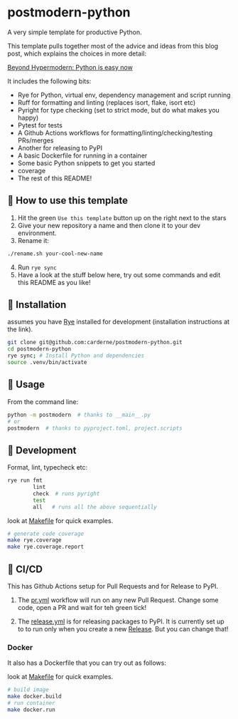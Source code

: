 # postmodern-python
A very simple template for productive Python.

This template pulls together most of the advice and ideas from this blog post, which explains the choices in more detail:

[Beyond Hypermodern: Python is easy now](https://rdrn.me/postmodern-python/)

It includes the following bits:
- Rye for Python, virtual env, dependency management and script running
- Ruff for formatting and linting (replaces isort, flake, isort etc)
- Pyright for type checking (set to strict mode, but do what makes you happy)
- Pytest for tests
- A Github Actions workflows for formatting/linting/checking/testing PRs/merges
- Another for releasing to PyPI
- A basic Dockerfile for running in a container
- Some basic Python snippets to get you started
- coverage
- The rest of this README!

## 🤔 How to use this template
1. Hit the green `Use this template` button up on the right next to the stars
2. Give your new repository a name and then clone it to your dev environment.
3. Rename it:
```bash
./rename.sh your-cool-new-name
```
4. Run `rye sync`
5. Have a look at the stuff below here, try out some commands and edit this README as you like!

## 💾 Installation
assumes you have [Rye](https://rye.astral.sh/) installed for development (installation instructions at the link).

```bash
git clone git@github.com:carderne/postmodern-python.git
cd postmodern-python
rye sync; # Install Python and dependencies
source .venv/bin/activate
```

## 🚀 Usage
From the command line:
```bash
python -m postmodern  # thanks to __main__.py
# or
postmodern  # thanks to pyproject.toml, project.scripts
```


## 🧱 Development


Format, lint, typecheck etc:
```bash
rye run fmt
        lint
        check  # runs pyright
        test
        all   # runs all the above sequentially
```

look at [Makefile](Makefile) for quick examples.
```bash
# generate code coverage
make rye.coverage
make rye.coverage.report 
```

## 🦺 CI/CD
This has Github Actions setup for Pull Requests and for Release to PyPI.
1. The [pr.yml](.github/workflows/pr.yml) workflow will run on any new Pull Request.
Change some code, open a PR and wait for teh green tick!

2. The [release.yml](.github/workflows/release.yml) is for releasing packages to PyPI.
It is currently set up to to run only when you create a new [Release](https://docs.github.com/en/repositories/releasing-projects-on-github/managing-releases-in-a-repository).
But you can change that!

### Docker
It also has a Dockerfile that you can try out as follows:

look at [Makefile](Makefile) for quick examples.
```bash
# build image
make docker.build
# run container
make docker.run
```

